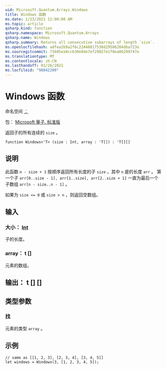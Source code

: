 ```yaml
---
uid: Microsoft.Quantum.Arrays.Windows
title: Windows 函数
ms.date: 1/23/2021 12:00:00 AM
ms.topic: article
qsharp.kind: function
qsharp.namespace: Microsoft.Quantum.Arrays
qsharp.name: Windows
qsharp.summary: Returns all consecutive subarrays of length `size`.
ms.openlocfilehash: adfea2b9a2f6c22446817538d29586284dba723e
ms.sourcegitcommit: 71605ea9cc630e84e7ef29027e1f0ea06299747e
ms.translationtype: MT
ms.contentlocale: zh-CN
ms.lasthandoff: 01/26/2021
ms.locfileid: "98842200"
---
```

# <a name="windows-function"></a>Windows 函数

命名空间 [：](xref:Microsoft.Quantum.Arrays)

包： [Microsoft 量子. 标准版](https://nuget.org/packages/Microsoft.Quantum.Standard)


返回子的所有连续的 `size` 。

```qsharp
function Windows<'T> (size : Int, array : 'T[]) : 'T[][]
```


## <a name="description"></a>说明

此函数 `n - size + 1` 按顺序返回所有长度的子 `size` ，其中 `n` 是的长度 `arr` 。
第一个子 `arr[0..size - 1], arr[1..size], arr[2..size + 1]` 一直为最后一个子数组 `arr[n - size..n - 1]` 。

如果为 `size <= 0` 或 `size > n` ，则返回空数组。

## <a name="input"></a>输入

### <a name="size--int"></a>大小： [Int](xref:microsoft.quantum.lang-ref.int)

子的长度。


### <a name="array--t"></a>array： t []

元素的数组。



## <a name="output--t"></a>输出： t [] []



## <a name="type-parameters"></a>类型参数

### <a name="t"></a>找

元素的类型 `array` 。

## <a name="example"></a>示例

```qsharp
// same as [[1, 2, 3], [2, 3, 4], [3, 4, 5]]
let windows = Windows(3, [1, 2, 3, 4, 5]);
```